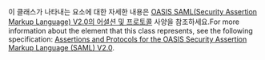 <span data-ttu-id="85927-101">이 클래스가 나타내는 요소에 대한 자세한 내용은 [OASIS SAML(Security Assertion Markup Language) V2.0의 어셜션 및 프로토콜](http://docs.oasis-open.org/security/saml/v2.0/saml-core-2.0-os.pdf) 사양을 참조하세요.</span><span class="sxs-lookup"><span data-stu-id="85927-101">For more information about the element that this class represents, see the following specification: [Assertions and Protocols for the OASIS Security Assertion Markup Language (SAML) V2.0](http://docs.oasis-open.org/security/saml/v2.0/saml-core-2.0-os.pdf).</span></span>
